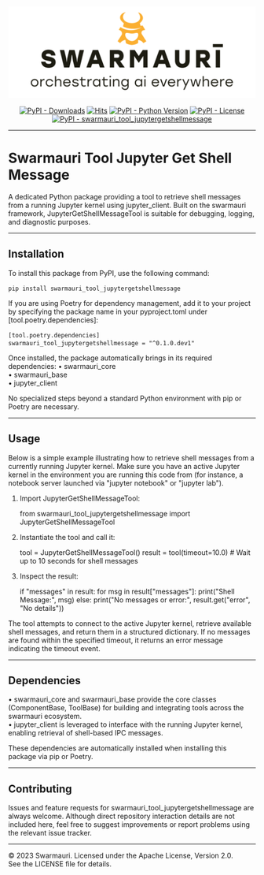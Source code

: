 
![Swarmauri Logo](https://github.com/swarmauri/swarmauri-sdk/blob/3d4d1cfa949399d7019ae9d8f296afba773dfb7f/assets/swarmauri.brand.theme.svg)

<p align="center">
    <a href="https://pypi.org/project/swarmauri_tool_jupytergetshellmessage/">
        <img src="https://img.shields.io/pypi/dm/swarmauri_tool_jupytergetshellmessage" alt="PyPI - Downloads"/></a>
    <a href="https://hits.sh/github.com/swarmauri/swarmauri-sdk/tree/master/pkgs/community/swarmauri_tool_jupytergetshellmessage/">
        <img alt="Hits" src="https://hits.sh/github.com/swarmauri/swarmauri-sdk/tree/master/pkgs/community/swarmauri_tool_jupytergetshellmessage.svg"/></a>
    <a href="https://pypi.org/project/swarmauri_tool_jupytergetshellmessage/">
        <img src="https://img.shields.io/pypi/pyversions/swarmauri_tool_jupytergetshellmessage" alt="PyPI - Python Version"/></a>
    <a href="https://pypi.org/project/swarmauri_tool_jupytergetshellmessage/">
        <img src="https://img.shields.io/pypi/l/swarmauri_tool_jupytergetshellmessage" alt="PyPI - License"/></a>
    <a href="https://pypi.org/project/swarmauri_tool_jupytergetshellmessage/">
        <img src="https://img.shields.io/pypi/v/swarmauri_tool_jupytergetshellmessage?label=swarmauri_tool_jupytergetshellmessage&color=green" alt="PyPI - swarmauri_tool_jupytergetshellmessage"/></a>
</p>

---

# Swarmauri Tool Jupyter Get Shell Message

A dedicated Python package providing a tool to retrieve shell messages from a running Jupyter kernel using jupyter_client. Built on the swarmauri framework, JupyterGetShellMessageTool is suitable for debugging, logging, and diagnostic purposes.

---

## Installation

To install this package from PyPI, use the following command:

    pip install swarmauri_tool_jupytergetshellmessage

If you are using Poetry for dependency management, add it to your project by specifying the package name in your pyproject.toml under [tool.poetry.dependencies]:

    [tool.poetry.dependencies]
    swarmauri_tool_jupytergetshellmessage = "^0.1.0.dev1"

Once installed, the package automatically brings in its required dependencies:
• swarmauri_core  
• swarmauri_base  
• jupyter_client  

No specialized steps beyond a standard Python environment with pip or Poetry are necessary.

---

## Usage

Below is a simple example illustrating how to retrieve shell messages from a currently running Jupyter kernel. Make sure you have an active Jupyter kernel in the environment you are running this code from (for instance, a notebook server launched via "jupyter notebook" or "jupyter lab").

1. Import JupyterGetShellMessageTool:

    from swarmauri_tool_jupytergetshellmessage import JupyterGetShellMessageTool

2. Instantiate the tool and call it:

    tool = JupyterGetShellMessageTool()
    result = tool(timeout=10.0)  # Wait up to 10 seconds for shell messages

3. Inspect the result:

    if "messages" in result:
        for msg in result["messages"]:
            print("Shell Message:", msg)
    else:
        print("No messages or error:", result.get("error", "No details"))

The tool attempts to connect to the active Jupyter kernel, retrieve available shell messages, and return them in a structured dictionary. If no messages are found within the specified timeout, it returns an error message indicating the timeout event.

---

## Dependencies

• swarmauri_core and swarmauri_base provide the core classes (ComponentBase, ToolBase) for building and integrating tools across the swarmauri ecosystem.  
• jupyter_client is leveraged to interface with the running Jupyter kernel, enabling retrieval of shell-based IPC messages.  

These dependencies are automatically installed when installing this package via pip or Poetry.

---

## Contributing

Issues and feature requests for swarmauri_tool_jupytergetshellmessage are always welcome. Although direct repository interaction details are not included here, feel free to suggest improvements or report problems using the relevant issue tracker.

---

© 2023 Swarmauri. Licensed under the Apache License, Version 2.0.  
See the LICENSE file for details.
